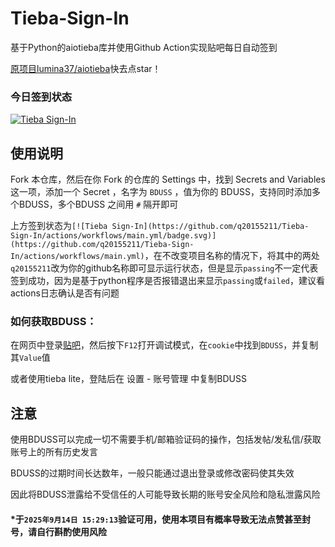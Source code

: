 # Tieba-Sign-In
基于Python的aiotieba库并使用Github Action实现贴吧每日自动签到

[原项目lumina37/aiotieba](https://github.com/lumina37/aiotieba)快去点star！

### 今日签到状态

[![Tieba Sign-In](https://github.com/q20155211/Tieba-Sign-In/actions/workflows/main.yml/badge.svg)](https://github.com/q20155211/Tieba-Sign-In/actions/workflows/main.yml)

## 使用说明

Fork 本仓库，然后在你 Fork 的仓库的 Settings 中，找到 Secrets and Variables 这一项，添加一个 Secret ，名字为 `BDUSS` ，值为你的 BDUSS，支持同时添加多个BDUSS，多个BDUSS 之间用 `#` 隔开即可

上方签到状态为`[![Tieba Sign-In](https://github.com/q20155211/Tieba-Sign-In/actions/workflows/main.yml/badge.svg)](https://github.com/q20155211/Tieba-Sign-In/actions/workflows/main.yml)`，在不改变项目名称的情况下，将其中的两处`q20155211`改为你的github名称即可显示运行状态，但是显示`passing`不一定代表签到成功，因为是基于python程序是否报错退出来显示`passing`或`failed`，建议看actions日志确认是否有问题

### 如何获取BDUSS：
在网页中登录[贴吧](https://tieba.baidu.com)，然后按下`F12`打开调试模式，在`cookie`中找到`BDUSS`，并复制其`Value`值

或者使用tieba lite，登陆后在 设置 - 账号管理 中复制BDUSS

## 注意
使用BDUSS可以完成一切不需要手机/邮箱验证码的操作，包括发帖/发私信/获取账号上的所有历史发言

BDUSS的过期时间长达数年，一般只能通过退出登录或修改密码使其失效

因此将BDUSS泄露给不受信任的人可能导致长期的账号安全风险和隐私泄露风险

#### *于`2025年9月14日 15:29:13`验证可用，使用本项目有概率导致无法点赞甚至封号，请自行斟酌使用风险
